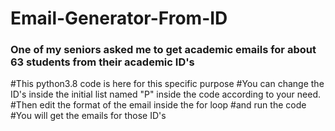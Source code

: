 # Email-Generator-From-ID
### One of my seniors asked me to get academic emails for about 63 students from their academic ID's
#This python3.8 code is here for this specific purpose
#You can change the ID's inside the initial list named "P" inside the code according to your need.
#Then edit the format of the email inside the for loop
#and run the code
#You will get the emails for those ID's
